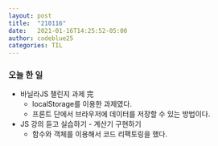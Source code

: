 ```yaml
---
layout: post
title:  "210116"
date:   2021-01-16T14:25:52-05:00
author: codeblue25
categories: TIL
---
```


<h3>오늘 한 일</h3>

* 바닐라JS 챌린지 과제 完
  * localStorage를 이용한 과제였다. 
  * 프론트 단에서 브라우저에 데이터를 저장할 수 있는 방법이다.
* JS 강의 듣고 실습하기 - 계산기 구현하기 
  * 함수와 객체를 이용해서 코드 리팩토링을 했다.
